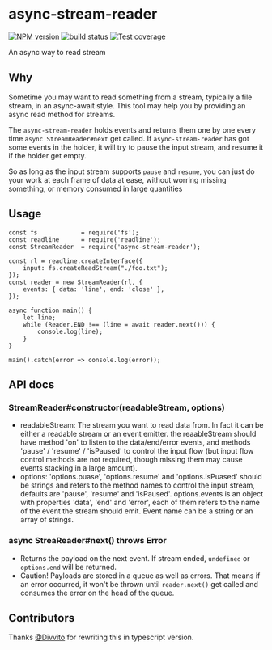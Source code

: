 # async-stream-reader

[![NPM version][npm-image]][npm-url]
[![build status][travis-image]][travis-url]
[![Test coverage][coveralls-image]][coveralls-url]

An async way to read stream

## Why

Sometime you may want to read something from a stream, typically a file stream, in an async-await style. This tool may help you by providing an async read method for streams.

The `async-stream-reader` holds events and returns them one by one every time `async StreamReader#next` get called. If `async-stream-reader` has got some events in the holder, it will try to pause the input stream, and resume it if the holder get empty.

So as long as the input stream supports `pause` and `resume`, you can just do your work at each frame of data at ease, without worring missing something, or memory consumed in large quantities

## Usage

```
const fs            = require('fs');
const readline      = require('readline');
const StreamReader  = require('async-stream-reader');

const rl = readline.createInterface({
    input: fs.createReadStream("./foo.txt");
});
const reader = new StreamReader(rl, {
    events: { data: 'line', end: 'close' },
});

async function main() {
    let line;
    while (Reader.END !== (line = await reader.next())) {
        console.log(line);
    }
}

main().catch(error => console.log(error));
```

## API docs

### StreamReader#constructor(readableStream, options)

* readableStream: The stream you want to read data from. In fact it can be either a readable stream or an event emitter. the reaableStream should have method 'on' to listen to the data/end/error events, and methods 'pause' / 'resume' / 'isPaused' to control the input flow (but input flow control methods are not required, though missing them may cause events stacking in a large amount). 
* options: 'options.puase', 'options.resume' and 'options.isPuased' should be strings and refers to the method names to control the input stream, defaults are 'pause', 'resume' and 'isPaused'. options.events is an object with properties 'data', 'end' and 'error', each of them refers to the name of the event the stream should emit. Event name can be a string or an array of strings.

### async StreaReader#next() throws Error

* Returns the payload on the next event. If stream ended, `undefined` or `options.end` will be returned.
* Caution! Payloads are stored in a queue as well as errors. That means if an error occurred, it won't be thrown until `reader.next()` get called and consumes the error on the head of the queue.

## Contributors

Thanks [@Divvito](https://github.com/chris-divvito) for rewriting this in typescript version.

[npm-image]: https://img.shields.io/npm/v/async-stream-reader.svg?style=flat-square
[npm-url]: https://npmjs.org/package/async-stream-reader
[travis-image]: https://img.shields.io/travis/viRingbells/async-stream-reader/master.svg?style=flat-square
[travis-url]: https://travis-ci.org/viRingbells/async-stream-reader
[coveralls-image]: https://img.shields.io/codecov/c/github/viRingbells/async-stream-reader.svg?style=flat-square
[coveralls-url]: https://codecov.io/github/viRingbells/async-stream-reader?branch=master
